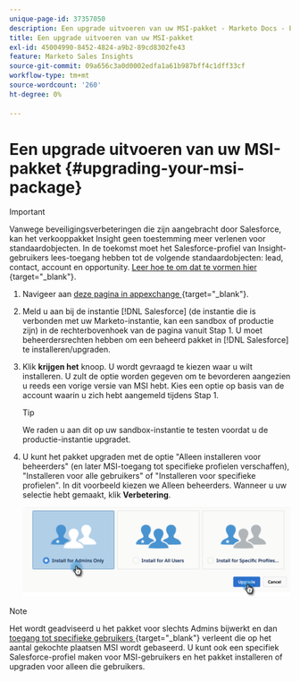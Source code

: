 ```yaml
---
unique-page-id: 37357050
description: Een upgrade uitvoeren van uw MSI-pakket - Marketo Docs - Productdocumentatie
title: Een upgrade uitvoeren van uw MSI-pakket
exl-id: 45004990-8452-4824-a9b2-89cd8302fe43
feature: Marketo Sales Insights
source-git-commit: 09a656c3a0d0002edfa1a61b987bff4c1dff33cf
workflow-type: tm+mt
source-wordcount: '260'
ht-degree: 0%

---
```


# Een upgrade uitvoeren van uw MSI-pakket {#upgrading-your-msi-package}

>[!IMPORTANT]
>
>Vanwege beveiligingsverbeteringen die zijn aangebracht door Salesforce, kan het verkooppakket Insight geen toestemming meer verlenen voor standaardobjecten. In de toekomst moet het Salesforce-profiel van Insight-gebruikers lees-toegang hebben tot de volgende standaardobjecten: lead, contact, account en opportunity. [ Leer hoe te om dat te vormen hier ](/help/marketo/product-docs/marketo-sales-insight/msi-for-salesforce/configuration/configure-marketo-sales-insight-in-salesforce-professional-edition.md#grant-sales-insight-users-profile-access){target="_blank"}.

1. Navigeer aan [ deze pagina in appexchange ](https://appexchange.salesforce.com/listingDetail?listingId=a0N30000001SVZmEAO){target="_blank"}.

1. Meld u aan bij de instantie [!DNL Salesforce] (de instantie die is verbonden met uw Marketo-instantie, kan een sandbox of productie zijn) in de rechterbovenhoek van de pagina vanuit Stap 1. U moet beheerdersrechten hebben om een beheerd pakket in [!DNL Salesforce] te installeren/upgraden.

1. Klik **krijgen het** knoop. U wordt gevraagd te kiezen waar u wilt installeren. U zult de optie worden gegeven om te bevorderen aangezien u reeds een vorige versie van MSI hebt. Kies een optie op basis van de account waarin u zich hebt aangemeld tijdens Stap 1.

   >[!TIP]
   >
   >We raden u aan dit op uw sandbox-instantie te testen voordat u de productie-instantie upgradet.

1. U kunt het pakket upgraden met de optie &quot;Alleen installeren voor beheerders&quot; (en later MSI-toegang tot specifieke profielen verschaffen), &quot;Installeren voor alle gebruikers&quot; of &quot;Installeren voor specifieke profielen&quot;. In dit voorbeeld kiezen we Alleen beheerders. Wanneer u uw selectie hebt gemaakt, klik **Verbetering**.

   ![](assets/four.png)

>[!NOTE]
>
>Het wordt geadviseerd u het pakket voor slechts Admins bijwerkt en dan [ toegang tot specifieke gebruikers ](/help/marketo/product-docs/marketo-sales-insight/msi-for-salesforce/configuration/add-sales-insight-access-to-profiles.md){target="_blank"} verleent die op het aantal gekochte plaatsen MSI wordt gebaseerd. U kunt ook een specifiek Salesforce-profiel maken voor MSI-gebruikers en het pakket installeren of upgraden voor alleen die gebruikers.
